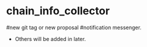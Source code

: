 chain_info_collector
=============

#new git tag or new proposal 
#notification messenger.


* Others will be added in later.
